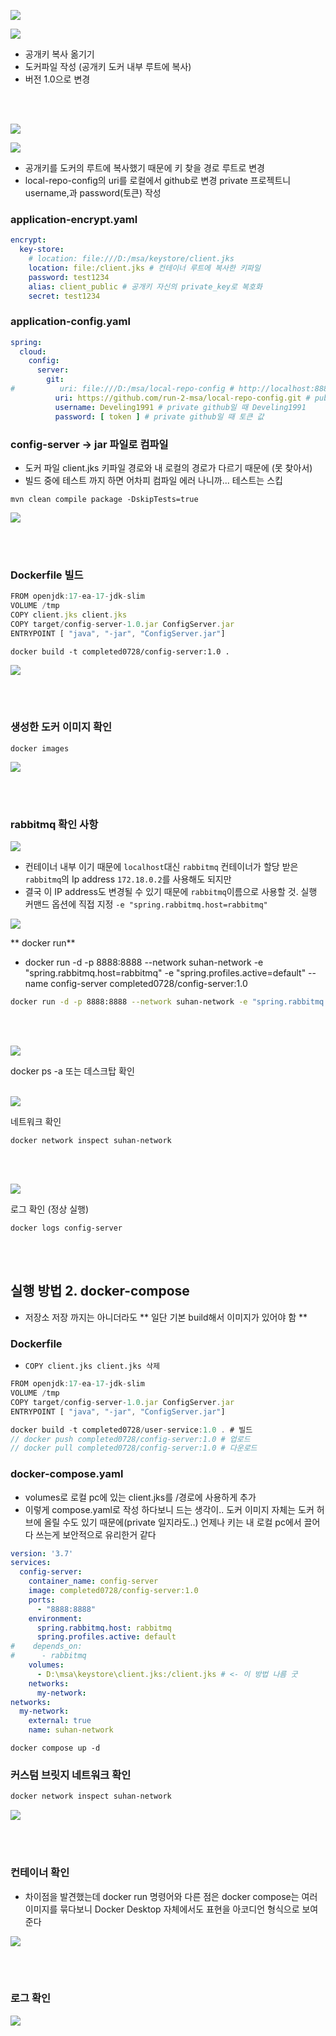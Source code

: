 ![](https://velog.velcdn.com/images/develing1991/post/becc6e6c-875c-4df8-891d-da68d9be2bb0/image.png)

![](https://velog.velcdn.com/images/develing1991/post/6f93cf48-261c-41e3-8860-9cd4de50fb3a/image.png)

- 공개키 복사 옮기기
- 도커파일 작성 (공개키 도커 내부 루트에 복사)
- 버전 1.0으로 변경

<br><br>

![](https://velog.velcdn.com/images/develing1991/post/2174bee7-a4c2-4f62-9530-d6a35db417ad/image.png)

![](https://velog.velcdn.com/images/develing1991/post/7988d53a-e2b5-4209-acae-88b2880c5be2/image.png)


- 공개키를 도커의 루트에 복사했기 때문에 키 찾을 경로 루트로 변경
- local-repo-config의 uri를 로컬에서 github로 변경 private 프로젝트니 username,과 password(토큰) 작성

### application-encrypt.yaml
```yaml
encrypt:
  key-store:
    # location: file:///D:/msa/keystore/client.jks
    location: file:/client.jks # 컨테이너 루트에 복사한 키파일
    password: test1234
    alias: client_public # 공개키 자신의 private_key로 복호화
    secret: test1234
```
### application-config.yaml
```yaml
spring:
  cloud:
    config:
      server:
        git:
#          uri: file:///D:/msa/local-repo-config # http://localhost:8888/common/default
          uri: https://github.com/run-2-msa/local-repo-config.git # public은 username, password 필요 없음
          username: Develing1991 # private github일 때 Develing1991
          password: [ token ] # private github일 때 토큰 값
```


### config-server -> jar 파일로 컴파일

- 도커 파일 client.jks 키파일 경로와 내 로컬의 경로가 다르기 때문에 (못 찾아서)
- 빌드 중에 테스트 까지 하면 어차피 컴파일 에러 나니까... 테스트는 스킵
```
mvn clean compile package -DskipTests=true
```
![](https://velog.velcdn.com/images/develing1991/post/7b37c03d-ccb1-42d9-9e43-21b2c6a1353a/image.png)


<br><br>

### Dockerfile 빌드
```javascript
FROM openjdk:17-ea-17-jdk-slim
VOLUME /tmp
COPY client.jks client.jks
COPY target/config-server-1.0.jar ConfigServer.jar
ENTRYPOINT [ "java", "-jar", "ConfigServer.jar"]
```

```
docker build -t completed0728/config-server:1.0 .
```

![](https://velog.velcdn.com/images/develing1991/post/969be7d9-d811-4523-9594-6def32bfd284/image.png)

<br><br>

### 생성한 도커 이미지 확인
```
docker images
```
![](https://velog.velcdn.com/images/develing1991/post/66a0dceb-1fe8-4e7f-914b-5d571b2c1484/image.png)


<br><br>

### rabbitmq 확인 사항

![](https://velog.velcdn.com/images/develing1991/post/4819a8e2-c3a4-45cd-90c7-8bf0634542ff/image.png)


- 컨테이너 내부 이기 때문에 `localhost`대신 `rabbitmq` 컨테이너가 할당 받은 `rabbitmq`의 Ip address `172.18.0.2`를 사용해도 되지만
- 결국 이 IP address도 변경될 수 있기 때문에 `rabbitmq`이름으로 사용할 것.
  실행 커맨드 옵션에 직접 지정 `-e "spring.rabbitmq.host=rabbitmq"`

![](https://velog.velcdn.com/images/develing1991/post/790868a9-ac38-4a97-8078-753c2995fecc/image.png)

** docker run**

- docker run -d -p 8888:8888 --network suhan-network -e "spring.rabbitmq.host=rabbitmq" -e "spring.profiles.active=default" --name config-server completed0728/config-server:1.0

```bash
docker run -d -p 8888:8888 --network suhan-network -e "spring.rabbitmq.host=rabbitmq" -e "spring.profiles.active=default" --name config-server completed0728/config-server:1.0
```

<br><br>

![](https://velog.velcdn.com/images/develing1991/post/095d611f-86fb-4538-80c6-4e43a60c23ca/image.png)

docker ps -a 또는 데스크탑 확인
<br><br>


![](https://velog.velcdn.com/images/develing1991/post/d2af1594-b00b-4db2-afcb-60eb55fa6448/image.png)

네트워크 확인
```
docker network inspect suhan-network
```

<br><br>

![](https://velog.velcdn.com/images/develing1991/post/4289b6e4-193a-433e-b1ec-5a41467c124a/image.png)

로그 확인 (정상 실행)
```
docker logs config-server
```

<br><br>

## 실행 방법 2. docker-compose
- 저장소 저장 까지는 아니더라도 ** 일단 기본 build해서 이미지가 있어야 함 **
### Dockerfile
- `COPY client.jks client.jks 삭제`
```javascript
FROM openjdk:17-ea-17-jdk-slim
VOLUME /tmp
COPY target/config-server-1.0.jar ConfigServer.jar
ENTRYPOINT [ "java", "-jar", "ConfigServer.jar"]
```
```java
docker build -t completed0728/user-service:1.0 . # 빌드
// docker push completed0728/config-server:1.0 # 업로드
// docker pull completed0728/config-server:1.0 # 다운로드
```

### docker-compose.yaml
- volumes로 로컬 pc에 있는 client.jks를 /경로에 사용하게 추가
- 이렇게 compose.yaml로 작성 하다보니 드는 생각이..
  도커 이미지 자체는 도커 허브에 올릴 수도 있기 때문에(private 일지라도..)
  언제나 키는 내 로컬 pc에서 끌어다 쓰는게 보안적으로 유리한거 같다
```yaml
version: '3.7'
services:
  config-server:
    container_name: config-server
    image: completed0728/config-server:1.0
    ports:
      - "8888:8888"
    environment:
      spring.rabbitmq.host: rabbitmq
      spring.profiles.active: default
#    depends_on:
#      - rabbitmq
    volumes:
      - D:\msa\keystore\client.jks:/client.jks # <- 이 방법 나름 굿
    networks:
      my-network:
networks:
  my-network:
    external: true
    name: suhan-network
```
```
docker compose up -d
```

### 커스텀 브릿지 네트워크 확인

```bash
docker network inspect suhan-network
```

![](https://velog.velcdn.com/images/develing1991/post/7fa75528-a8fd-45f8-9cc7-4570c65adc08/image.png)

<br><br>

### 컨테이너 확인

- 차이점을 발견했는데 docker run 명령어와 다른 점은 docker compose는 여러 이미지를 묶다보니
  Docker Desktop 자체에서도 표현을 아코디언 형식으로 보여준다

![](https://velog.velcdn.com/images/develing1991/post/3f6d6f5f-4d4f-44e0-8f61-6779e4d2884b/image.png)


<br><br>
### 로그 확인

![](https://velog.velcdn.com/images/develing1991/post/6c27647f-93af-4935-8759-7da7ec5956d1/image.png)
